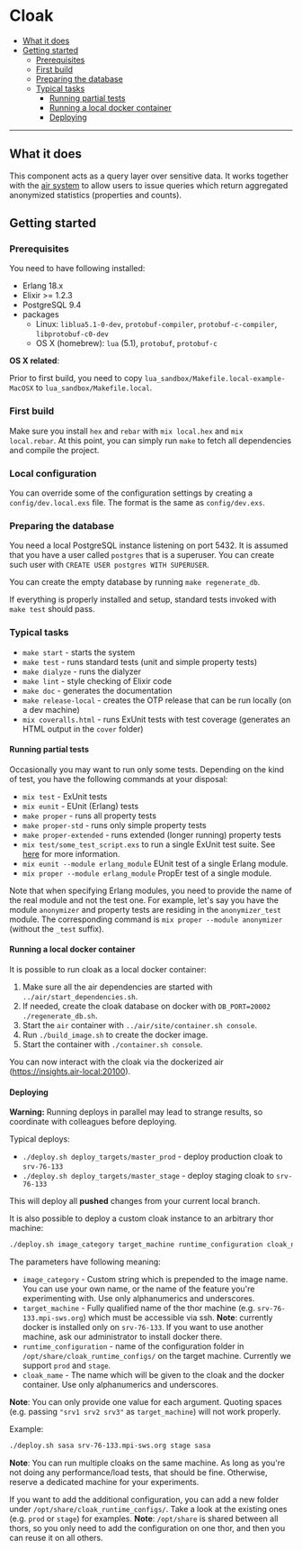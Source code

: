 # Cloak

- [What it does](#what-it-does)
- [Getting started](#getting-started)
    - [Prerequisites](#prerequisites)
    - [First build](#first-build)
    - [Preparing the database](#preparing-the-database)
    - [Typical tasks](#typical-tasks)
        - [Running partial tests](#running-partial-tests)
        - [Running a local docker container](#running-a-local-docker-container)
        - [Deploying](#deploying)

----------------------


## What it does

This component acts as a query layer over sensitive data. It works together with the [air system](../air/) to allow users to issue queries which return aggregated anonymized statistics (properties and counts).


## Getting started

### Prerequisites

You need to have following installed:

- Erlang 18.x
- Elixir >= 1.2.3
- PostgreSQL 9.4
- packages
    - Linux: `liblua5.1-0-dev`, `protobuf-compiler`, `protobuf-c-compiler`, `libprotobuf-c0-dev`
    - OS X (homebrew): `lua` (5.1), `protobuf`, `protobuf-c`


__OS X related__:

Prior to first build, you need to copy `lua_sandbox/Makefile.local-example-MacOSX` to `lua_sandbox/Makefile.local`.


### First build

Make sure you install `hex` and `rebar` with `mix local.hex` and `mix local.rebar`. At this point, you can simply run `make` to fetch all dependencies and compile the project.

### Local configuration

You can override some of the configuration settings by creating a `config/dev.local.exs` file. The format is the same as `config/dev.exs`.

### Preparing the database

You need a local PostgreSQL instance listening on port 5432. It is assumed that you have a user called `postgres` that is a superuser. You can create such user with `CREATE USER postgres WITH SUPERUSER`.

You can create the empty database by running `make regenerate_db`.

If everything is properly installed and setup, standard tests invoked with `make test` should pass.


### Typical tasks

- `make start` - starts the system
- `make test` - runs standard tests (unit and simple property tests)
- `make dialyze` - runs the dialyzer
- `make lint` - style checking of Elixir code
- `make doc` - generates the documentation
- `make release-local` - creates the OTP release that can be run locally (on a dev machine)
- `mix coveralls.html` - runs ExUnit tests with test coverage (generates an HTML output in the `cover` folder)


#### Running partial tests

Occasionally you may want to run only some tests. Depending on the kind of test, you have the following commands at your disposal:

- `mix test` - ExUnit tests
- `mix eunit` - EUnit (Erlang) tests
- `make proper` - runs all property tests
- `make proper-std` - runs only simple property tests
- `make proper-extended` - runs extended (longer running) property tests
- `mix test/some_test_script.exs` to run a single ExUnit test suite. See [here](http://elixir-lang.org/docs/stable/mix/Mix.Tasks.Test.html) for more information.
- `mix eunit --module erlang_module` EUnit test of a single Erlang module.
- `mix proper --module erlang_module` PropEr test of a single module.

Note that when specifying Erlang modules, you need to provide the name of the real module and not the test one. For example, let's say you have the module `anonymizer` and property tests are residing in the `anonymizer_test` module. The corresponding command is `mix proper --module anonymizer` (without the `_test` suffix).

#### Running a local docker container

It is possible to run cloak as a local docker container:

1. Make sure all the air dependencies are started with `../air/start_dependencies.sh`.
2. If needed, create the cloak database on docker with `DB_PORT=20002 ./regenerate_db.sh`.
3. Start the `air` container with `../air/site/container.sh console`.
4. Run `./build_image.sh` to create the docker image.
5. Start the container with `./container.sh console`.

You can now interact with the cloak via the dockerized air (https://insights.air-local:20100).

#### Deploying

__Warning:__ Running deploys in parallel may lead to strange results, so coordinate with colleagues before deploying.

Typical deploys:

- `./deploy.sh deploy_targets/master_prod` - deploy production cloak to `srv-76-133`
- `./deploy.sh deploy_targets/master_stage` - deploy staging cloak to `srv-76-133`

This will deploy all __pushed__ changes from your current local branch.

It is also possible to deploy a custom cloak instance to an arbitrary thor machine:

```bash
./deploy.sh image_category target_machine runtime_configuration cloak_name
```

The parameters have following meaning:

- `image_category` - Custom string which is prepended to the image name. You can use your own name, or the name of the feature you're experimenting with. Use only alphanumerics and underscores.
- `target_machine` - Fully qualified name of the thor machine (e.g. `srv-76-133.mpi-sws.org`) which must be accessible via ssh. __Note__: currently docker is installed only on `srv-76-133`. If you want to use another machine, ask our administrator to install docker there.
- `runtime_configuration` - name of the configuration folder in `/opt/share/cloak_runtime_configs/` on the target machine. Currently we support `prod` and `stage`.
- `cloak_name` - The name which will be given to the cloak and the docker container. Use only alphanumerics and underscores.

__Note__: You can only provide one value for each argument. Quoting spaces (e.g. passing `"srv1 srv2 srv3"` as `target_machine`) will not work properly.

Example:

```bash
./deploy.sh sasa srv-76-133.mpi-sws.org stage sasa
```

__Note__: You can run multiple cloaks on the same machine. As long as you're not doing any performance/load tests, that should be fine. Otherwise, reserve a dedicated machine for your experiments.

If you want to add the additional configuration, you can add a new folder under `/opt/share/cloak_runtime_configs/`. Take a look at the existing ones (e.g. `prod` or `stage`) for examples. __Note__: `/opt/share` is shared between all thors, so you only need to add the configuration on one thor, and then you can reuse it on all others.
